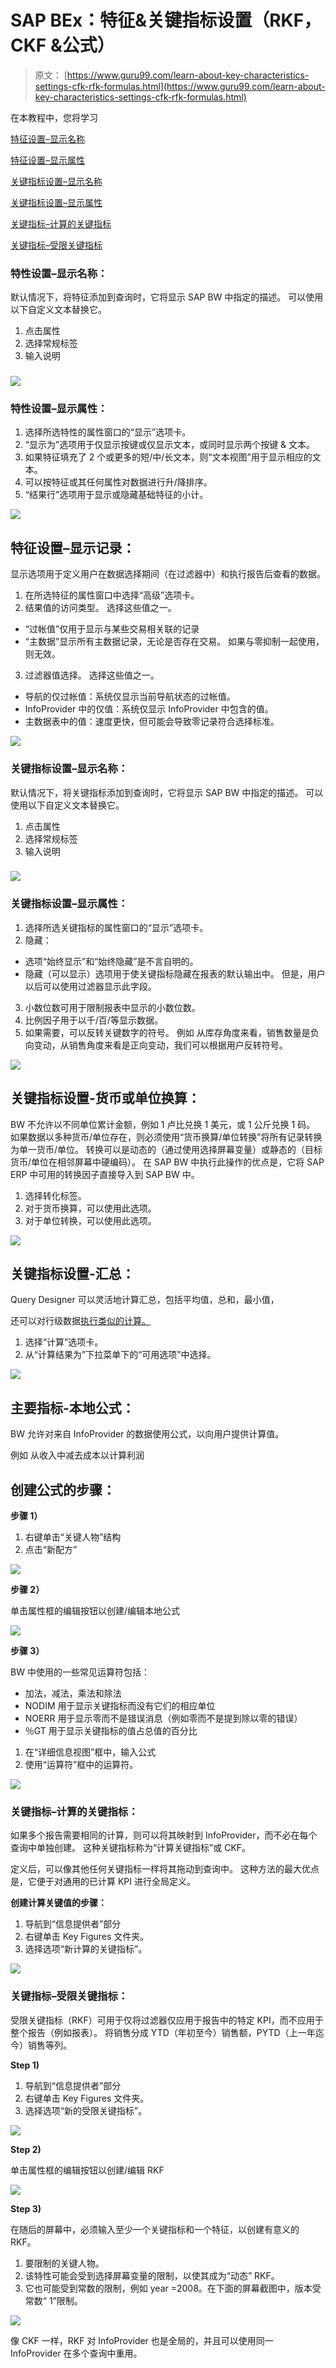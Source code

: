 # SAP BEx：特征&关键指标设置（RKF，CKF &公式）

> 原文： [https://www.guru99.com/learn-about-key-characteristics-settings-cfk-rfk-formulas.html](https://www.guru99.com/learn-about-key-characteristics-settings-cfk-rfk-formulas.html)

在本教程中，您将学习

[特征设置–显示名称](#1)

[特征设置–显示属性](#2)

[关键指标设置–显示名称](#3)

[关键指标设置–显示属性](#4)

[关键指标–计算的关键指标](#5)

[关键指标–受限关键指标](#6)

### 特性设置–显示名称：

默认情况下，将特征添加到查询时，它将显示 SAP BW 中指定的描述。 可以使用以下自定义文本替换它。

1.  点击属性
2.  选择常规标签
3.  输入说明

### ![](img/89c7fc97ba264852297e6380aa77f8c1.png) 

### 特性设置–显示属性：

1.  选择所选特性的属性窗口的“显示”选项卡。
2.  “显示为”选项用于仅显示按键或仅显示文本，或同时显示两个按键 & 文本。
3.  如果特征填充了 2 个或更多的短/中/长文本，则“文本视图”用于显示相应的文本。
4.  可以按特征或其任何属性对数据进行升/降排序。
5.  “结果行”选项用于显示或隐藏基础特征的小计。

![](img/edd1befadc670e96dd017749fbb1adb2.png)

## 特征设置–显示记录：

显示选项用于定义用户在数据选择期间（在过滤器中）和执行报告后查看的数据。

1.  在所选特征的属性窗口中选择“高级”选项卡。
2.  结果值的访问类型。 选择这些值之一。

*   “过帐值”仅用于显示与某些交易相关联的记录
*   “主数据”显示所有主数据记录，无论是否存在交易。 如果与零抑制一起使用，则无效。

3.  过滤器值选择。 选择这些值之一。

*   导航的仅过帐值：系统仅显示当前导航状态的过帐值。
*   InfoProvider 中的仅值：系统仅显示 InfoProvider 中包含的值。
*   主数据表中的值：速度更快，但可能会导致零记录符合选择标准。

![](img/6b23eee3b70a0ea668da32130875c41f.png)

### 关键指标设置–显示名称：

默认情况下，将关键指标添加到查询时，它将显示 SAP BW 中指定的描述。 可以使用以下自定义文本替换它。

1.  点击属性
2.  选择常规标签
3.  输入说明

### ![](img/4043c2cc4672a364f6be2528dd45e848.png) 

### 关键指标设置–显示属性：

1.  选择所选关键指标的属性窗口的“显示”选项卡。
2.  隐藏：

*   选项“始终显示”和“始终隐藏”是不言自明的。
*   隐藏（可以显示）选项用于使关键指标隐藏在报表的默认输出中。 但是，用户以后可以使用过滤器显示此字段。

3.  小数位数可用于限制报表中显示的小数位数。
4.  比例因子用于以千/百/等显示数据。
5.  如果需要，可以反转关键数字的符号。 例如 从库存角度来看，销售数量是负向变动，从销售角度来看是正向变动，我们可以根据用户反转符号。

![](img/761437e480748159efe3fc21f0ebf64d.png)

## 关键指标设置-货币或单位换算：

BW 不允许以不同单位累计金额，例如 1 卢比兑换 1 美元，或 1 公斤兑换 1 码。 如果数据以多种货币/单位存在，则必须使用“货币换算/单位转换”将所有记录转换为单一货币/单位。 转换可以是动态的（通过使用选择屏幕变量）或静态的（目标货币/单位在相邻屏幕中硬编码）。 在 SAP BW 中执行此操作的优点是，它将 SAP ERP 中可用的转换因子直接导入到 SAP BW 中。

1.  选择转化标签。
2.  对于货币换算，可以使用此选项。
3.  对于单位转换，可以使用此选项。

![](img/a8431741b647d15d4a54d05fd36a3494.png)

## 关键指标设置-汇总：

Query Designer 可以灵活地计算汇总，包括平均值，总和，最小值，

还可以对行级数据<u>执行类似的计算。</u>

1.  选择“计算”选项卡。
2.  从“计算结果为”下拉菜单下的“可用选项”中选择。

![](img/38851eed6d5940e04e47e528755722ce.png)

## **主要指标-本地公式：**

BW 允许对来自 InfoProvider 的数据使用公式，以向用户提供计算值。

例如 从收入中减去成本以计算利润

## 创建公式的步骤：

**步骤 1）**

1.  右键单击“关键人物”结构
2.  点击“新配方”

![](img/1909467209827326f554d8f725c03518.png)

**步骤 2）**

单击属性框的编辑按钮以创建/编辑本地公式

![](img/2c721da82aa9a64089a7fbc72c25b94f.png)

**步骤 3）**

BW 中使用的一些常见运算符包括：

*   加法，减法，乘法和除法
*   NODIM 用于显示关键指标而没有它们的相应单位
*   NOERR 用于显示零而不是错误消息（例如零而不是提到除以零的错误）
*   ％GT 用于显示关键指标的值占总值的百分比

1.  在“详细信息视图”框中，输入公式
2.  使用“运算符”框中的运算符。

![](img/aabfd5fd712812002c1a90370137b99e.png)

### 关键指标–计算的关键指标：

如果多个报告需要相同的计算，则可以将其映射到 InfoProvider，而不必在每个查询中单独创建。 这种关键指标称为“计算关键指标”或 CKF。

定义后，可以像其他任何关键指标一样将其拖动到查询中。 这种方法的最大优点是，它便于对通用的已计算 KPI 进行全局定义。

**创建计算关键值的步骤：**

1.  导航到“信息提供者”部分
2.  右键单击 Key Figures 文件夹。
3.  选择选项“新计算的关键指标”。

![](img/a73c4dfd736ac3a14405524979917e63.png)

### 关键指标–受限关键指标：

受限关键指标（RKF）可用于仅将过滤器仅应用于报告中的特定 KPI，而不应用于整个报告（例如报表）。 将销售分成 YTD（年初至今）销售额，PYTD（上一年迄今）销售等列。

**Step 1)**

1.  导航到“信息提供者”部分
2.  右键单击 Key Figures 文件夹。
3.  选择选项“新的受限关键指标”。

![](img/d1413d0ad29e546b67ae5697bb5406d5.png)

**Step 2)**

单击属性框的编辑按钮以创建/编辑 RKF

![](img/15af7f37aab94e3efd6a12c6e74d187b.png)

**Step 3)**

在随后的屏幕中，必须输入至少一个关键指标和一个特征，以创建有意义的 RKF。

1.  要限制的关键人物。
2.  该特性可能会受到选择屏幕变量的限制，以使其成为“动态” RKF。
3.  它也可能受到常数的限制，例如 year =2008。在下面的屏幕截图中，版本受常数“ 1”限制。

![](img/cc75c1402decf81f3a5fae0511410eb2.png)

像 CKF 一样，RKF 对 InfoProvider 也是全局的，并且可以使用同一 InfoProvider 在多个查询中重用。